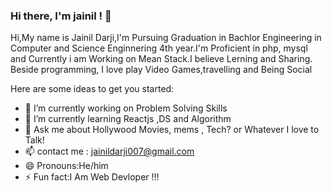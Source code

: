 ### Hi there, I'm jainil ! 👋

Hi,My name is Jainil Darji,I'm Pursuing Graduation in Bachlor Engineering in Computer and Science Enginnering 4th year.I'm Proficient in php, mysql and Currently i am Working on Mean Stack.I believe Lerning and Sharing. Beside programming, I love play Video Games,travelling and Being Social


Here are some ideas to get you started:

- 🔭 I’m currently working on Problem Solving Skills 
- 🌱 I’m currently learning  Reactjs ,DS and Algorithm 
- 💬 Ask me about Hollywood Movies, mems , Tech? or Whatever I love to Talk!
- 📫 contact me : jainildarji007@gmail.com
- 😄 Pronouns:He/him
- ⚡ Fun fact:I Am Web Devloper !!!
